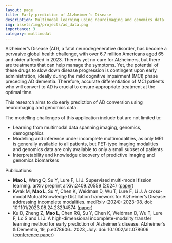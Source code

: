 ```yaml
---
layout: page
title: Early prediction of Alzheimer’s Disease
description: Multimodal learning using neuroimaging and genomics data
img: assets/img/projects/ad_data.png
importance: 3
category: multimodal
---
```


Alzheimer’s Disease (AD), a fatal neurodegenerative disorder, has become a pervasive global health challenge, with over 6.7 million Americans aged 65 and older affected in 2023. There is yet no cure for Alzheimers, but there are treatments that can help manage the symptoms. Yet, the potential of these drugs to slow down disease progression is contingent upon early administration, ideally during the mild cognitive impairment (MCI) phase preceding AD dementia. Therefore, accurate differentiation of MCI patients who will convert to AD is crucial to ensure appropriate treatment at the optimal time.

This research aims to do early prediction of AD conversion using neuroimaging and genomics data.

The modelling challenges of this application include but are not limited to:
* Learning from multimodal data spanning imaging, genomics, demographics
* Modelling and inference under incomplete multimodalities, as only MRI is generally available to all patients, but PET-type imaging modalities and genomics data are only available to only a small subset of patients 
* Interpretability and knowledge discovery of predictive imaging and genomics biomarkers 


Publications:
- **Mao L**, Wang Q, Su Y, Lure F, Li J. Supervised multi-modal fission learning. arXiv preprint arXiv:2409.20559 (2024) ([paper](https://arxiv.org/abs/2410.10005))
- Kwak M, **Mao L**, Su Y, Chen K, Weidman D, Wu T, Lure F, Li J. A cross-modal Mutual Knowledge Distillation framework for Alzheimer’s Disease: addressing incomplete modalities. medRxiv (2024): 2023-08. doi: 10.1101/2023.08.24.23294574 ([paper](https://pmc.ncbi.nlm.nih.gov/articles/PMC10473798/))
- Ku D, Zheng Z, **Mao L**, Chen RQ, Su Y, Chen K, Weidman D, Wu T, Lure F, Lo S and Li J. A high-dimensional incomplete-modality transfer learning method for early prediction of Alzheimer’s disease. Alzheimer’s & Dementia, 19, p.e078606.. 2023, July. doi: 10.1002/alz.078606 ([conference paper](https://alz-journals.onlinelibrary.wiley.com/doi/abs/10.1002/alz.078606))


